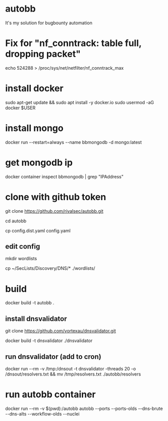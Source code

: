 # autobb
It's my solution for bugbounty automation

# Fix for "nf_conntrack: table full, dropping packet"
echo 524288 > /proc/sys/net/netfilter/nf_conntrack_max

# install docker
sudo apt-get update && sudo apt install -y docker.io
sudo usermod -aG docker $USER

# install mongo
docker run --restart=always --name bbmongodb -d mongo:latest

# get mongodb ip 
docker container inspect bbmongodb | grep "IPAddress"

# clone with github token 
git clone https://github.com/rivalsec/autobb.git

cd autobb

cp config.dist.yaml config.yaml

## edit  config
mkdir wordlists

cp ~/SecLists/Discovery/DNS/* ./wordlists/

# build
docker build -t autobb .

## install dnsvalidator
git clone https://github.com/vortexau/dnsvalidator.git

docker build -t dnsvalidator ./dnsvalidator

## run dnsvalidator (add to cron) 
docker run --rm -v /tmp:/dnsout -t dnsvalidator -threads 20 -o /dnsout/resolvers.txt && mv /tmp/resolvers.txt ./autobb/resolvers

# run autobb container
docker run --rm -v $(pwd):/autobb autobb --ports --ports-olds --dns-brute --dns-alts --workflow-olds --nuclei

